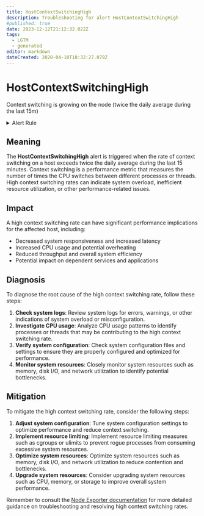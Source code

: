 ```yaml
---
title: HostContextSwitchingHigh
description: Troubleshooting for alert HostContextSwitchingHigh
#published: true
date: 2023-12-12T21:12:32.022Z
tags: 
  - LGTM
  - generated
editor: markdown
dateCreated: 2020-04-10T18:32:27.079Z
---
```


# HostContextSwitchingHigh

Context switching is growing on the node (twice the daily average during the last 15m)

<details>
  <summary>Alert Rule</summary>

{{% rule "host-and-hardware/node-exporter.yml" "HostContextSwitchingHigh" %}}

{{% comment %}}

```yaml
alert: HostContextSwitchingHigh
expr: '(rate(node_context_switches_total[15m])/count without(mode,cpu) (node_cpu_seconds_total{mode="idle"})) / (rate(node_context_switches_total[1d])/count without(mode,cpu) (node_cpu_seconds_total{mode="idle"})) > 2 '
for: 0m
labels:
    severity: warning
annotations:
    summary: Host context switching high (instance {{ $labels.instance }})
    description: |-
        Context switching is growing on the node (twice the daily average during the last 15m)
          VALUE = {{ $value }}
          LABELS = {{ $labels }}
    runbook: https://github.com/srerun/prometheus-alerts/blob/main/content/runbooks/node-exporter/HostContextSwitchingHigh.md

```

{{% /comment %}}

</details>


## Meaning

The **HostContextSwitchingHigh** alert is triggered when the rate of context switching on a host exceeds twice the daily average during the last 15 minutes. Context switching is a performance metric that measures the number of times the CPU switches between different processes or threads. High context switching rates can indicate system overload, inefficient resource utilization, or other performance-related issues.

## Impact

A high context switching rate can have significant performance implications for the affected host, including:

* Decreased system responsiveness and increased latency
* Increased CPU usage and potential overheating
* Reduced throughput and overall system efficiency
* Potential impact on dependent services and applications

## Diagnosis

To diagnose the root cause of the high context switching rate, follow these steps:

1. **Check system logs**: Review system logs for errors, warnings, or other indications of system overload or misconfiguration.
2. **Investigate CPU usage**: Analyze CPU usage patterns to identify processes or threads that may be contributing to the high context switching rate.
3. **Verify system configuration**: Check system configuration files and settings to ensure they are properly configured and optimized for performance.
4. **Monitor system resources**: Closely monitor system resources such as memory, disk I/O, and network utilization to identify potential bottlenecks.

## Mitigation

To mitigate the high context switching rate, consider the following steps:

1. **Adjust system configuration**: Tune system configuration settings to optimize performance and reduce context switching.
2. **Implement resource limiting**: Implement resource limiting measures such as cgroups or ulimits to prevent rogue processes from consuming excessive system resources.
3. **Optimize system resources**: Optimize system resources such as memory, disk I/O, and network utilization to reduce contention and bottlenecks.
4. **Upgrade system resources**: Consider upgrading system resources such as CPU, memory, or storage to improve overall system performance.

Remember to consult the [Node Exporter documentation](https://github.com/srerun/prometheus-alerts/blob/main/content/runbooks/node-exporter/HostContextSwitchingHigh.md) for more detailed guidance on troubleshooting and resolving high context switching rates.